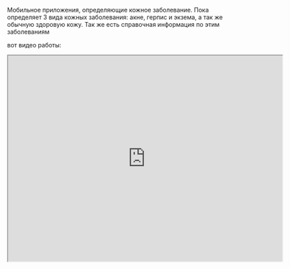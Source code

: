 Мобильное приложения, определяющие кожное заболевание. Пока определяет 3 вида кожных заболевания: акне, герпис и экзема, а так же обычную здоровую кожу. Так же есть справочная информация по этим заболеваниям

вот видео работы:

<iframe src="https://drive.google.com/file/d/1djPEeYsx7ljz8oYHTDIA8dTAQJJneS1_/preview" width="640" height="480"></iframe>
